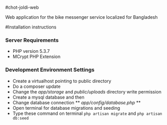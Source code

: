 #chot-joldi-web

Web application for the bike messenger service localized for Bangladesh


#Installation instructions

### Server Requirements

- PHP version 5.3.7
- MCrypt PHP Extension

### Development Environment Settings

- Create a virtualhost pointing to public directory
- Do a composer update
- Change the *app/storage* and *public/uploads* directory write permission
- Create a mysql database and then
- Change database connection ** *app/config/database.php* **
- Open terminal for database migrations and seeding
- Type these command on terminal `php artisan migrate`  and `php artisan db:seed`
